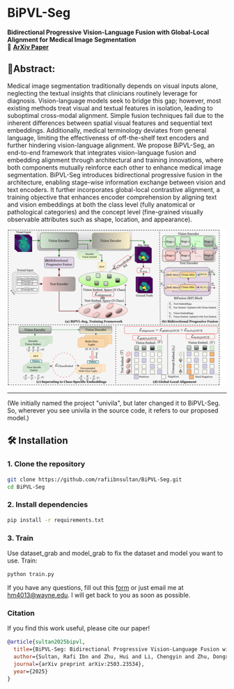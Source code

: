 # **BiPVL-Seg**
**Bidirectional Progressive Vision-Language Fusion with Global-Local Alignment for Medical Image Segmentation**  
🔗 **[ArXiv Paper](https://arxiv.org/abs/2503.23534)** 

## 📌Abstract:
<p>
Medical image segmentation traditionally depends on visual inputs alone, neglecting the textual insights that clinicians routinely leverage for diagnosis. Vision-language models seek to bridge this gap; however, most existing methods treat visual and textual features in isolation, leading to suboptimal cross-modal alignment. Simple fusion techniques fail due to the inherent differences between spatial visual features and sequential text embeddings. Additionally, medical terminology deviates from general language, limiting the effectiveness of off-the-shelf text encoders and further hindering vision-language alignment. We propose BiPVL-Seg, an end-to-end framework that integrates vision-language fusion and embedding alignment through architectural and training innovations, where both components mutually reinforce each other to enhance medical image segmentation. BiPVL-Seg introduces bidirectional progressive fusion in the architecture, enabling stage-wise information exchange between vision and text encoders. It further incorporates global-local contrastive alignment, a training objective that enhances encoder comprehension by aligning text and vision embeddings at both the class level (fully anatomical or pathological categories) and the concept level (fine-grained visually observable attributes such as shape, location, and appearance).
</p>

<img src="bipvl_seg.png" alt="bipvl_seg">

---
(We initially named the project "univila", but later changed it to BiPVL-Seg. So, wherever you see univila in the source code, it refers to our proposed model.)
## **🛠️ Installation**
### **1. Clone the repository**
```bash
git clone https://github.com/rafiibnsultan/BiPVL-Seg.git
cd BiPVL-Seg
```
### **2. Install dependencies**
```bash
pip install -r requirements.txt
```
### **3. Train**
Use dataset_grab and model_grab to fix the dataset and model you want to use.
Train:
```bash
python train.py

```

If you have any questions, fill out this [form](https://forms.gle/n9WAN5QqP5DesH3j7)  or just email me at hm4013@wayne.edu. I will get back to you as soon as possible.

### **Citation**

If you find this work useful, please cite our paper!

```bibtex
@article{sultan2025bipvl,
  title={BiPVL-Seg: Bidirectional Progressive Vision-Language Fusion with Global-Local Alignment for Medical Image Segmentation},
  author={Sultan, Rafi Ibn and Zhu, Hui and Li, Chengyin and Zhu, Dongxiao},
  journal={arXiv preprint arXiv:2503.23534},
  year={2025}
}


